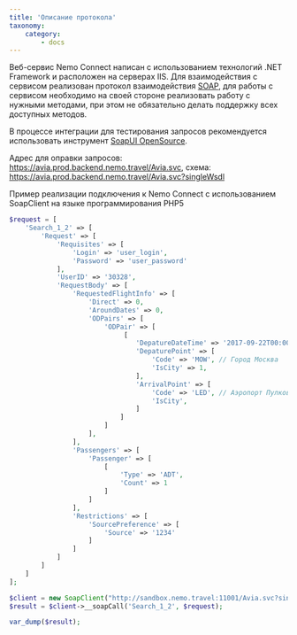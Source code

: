 ```yaml
---
title: 'Описание протокола'
taxonomy:
    category:
        - docs
---
```


Веб-сервис Nemo Connect написан с использованием технологий .NET Framework и расположен на серверах IIS. Для взаимодействия с сервисом реализован протокол взаимодействия [SOAP](https://en.wikipedia.org/wiki/SOAP), для работы с сервисом необходимо на своей стороне реализовать работу с нужными методами, при этом не обязательно делать поддержку всех доступных методов.

В процессе интеграции для тестирования запросов рекомендуется использовать инструмент [SoapUI OpenSource](https://www.soapui.org/downloads/soapui.html).

Адрес для оправки запросов:  
https://avia.prod.backend.nemo.travel/Avia.svc, 
схема:
https://avia.prod.backend.nemo.travel/Avia.svc?singleWsdl

Пример реализации подключения к Nemo Connect с использованием SoapClient на языке программирования PHP5

```php
$request = [
	'Search_1_2' => [
		'Request' => [
			'Requisites' => [
				'Login' => 'user_login',
				'Password' => 'user_password'
			],
			'UserID' => '30328',
			'RequestBody' => [
				'RequestedFlightInfo' => [
					'Direct' => 0,
					'AroundDates' => 0,
					'ODPairs' => [
						'ODPair' => [
							 [
								'DepatureDateTime' => '2017-09-22T00:00:00',
								'DepaturePoint' => [
									'Code' => 'MOW', // Город Москва
									'IsCity' => 1,
								],
								'ArrivalPoint' => [
									'Code' => 'LED', // Аэропорт Пулково
									'IsCity',
								]
							]
						]
					],
				],
				'Passengers' => [
					'Passenger' => [
						[
							'Type' => 'ADT',
							'Count' => 1
						]
					]
				],
				'Restrictions' => [
					'SourcePreference' => [
						'Source' => '1234'
					]
				]
			]
		]
	]
];

$client = new SoapClient("http://sandbox.nemo.travel:11001/Avia.svc?singleWsdl");  
$result = $client->__soapCall('Search_1_2', $request);

var_dump($result);
```